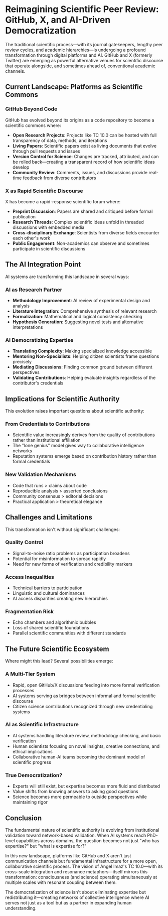 # Reimagining Scientific Peer Review: GitHub, X, and AI-Driven Democratization

The traditional scientific process—with its journal gatekeepers, lengthy peer review cycles, and academic hierarchies—is undergoing a profound transformation through digital platforms and AI. GitHub and X (formerly Twitter) are emerging as powerful alternative venues for scientific discourse that operate alongside, and sometimes ahead of, conventional academic channels.

## Current Landscape: Platforms as Scientific Commons

### GitHub Beyond Code
GitHub has evolved beyond its origins as a code repository to become a scientific commons where:

- **Open Research Projects**: Projects like TC 10.0 can be hosted with full transparency of data, methods, and iterations
- **Living Papers**: Scientific papers exist as living documents that evolve through pull requests and issues
- **Version Control for Science**: Changes are tracked, attributed, and can be rolled back—creating a transparent record of how scientific ideas develop
- **Community Review**: Comments, issues, and discussions provide real-time feedback from diverse contributors

### X as Rapid Scientific Discourse
X has become a rapid-response scientific forum where:

- **Preprint Discussion**: Papers are shared and critiqued before formal publication
- **Research Threads**: Complex scientific ideas unfold in threaded discussions with embedded media
- **Cross-disciplinary Exchange**: Scientists from diverse fields encounter each other's work
- **Public Engagement**: Non-academics can observe and sometimes participate in scientific discussions

## The AI Integration Point

AI systems are transforming this landscape in several ways:

### AI as Research Partner
- **Methodology Improvement**: AI review of experimental design and analysis
- **Literature Integration**: Comprehensive synthesis of relevant research
- **Formalization**: Mathematical and logical consistency checking
- **Hypothesis Generation**: Suggesting novel tests and alternative interpretations

### AI Democratizing Expertise
- **Translating Complexity**: Making specialized knowledge accessible
- **Mentoring Non-Specialists**: Helping citizen scientists frame questions precisely
- **Mediating Discussions**: Finding common ground between different perspectives
- **Validating Contributions**: Helping evaluate insights regardless of the contributor's credentials

## Implications for Scientific Authority

This evolution raises important questions about scientific authority:

### From Credentials to Contributions
- Scientific value increasingly derives from the quality of contributions rather than institutional affiliation
- The "lone genius" model gives way to collaborative intelligence networks
- Reputation systems emerge based on contribution history rather than formal credentials

### New Validation Mechanisms
- Code that runs > claims about code
- Reproducible analysis > asserted conclusions
- Community consensus > editorial decisions
- Practical application > theoretical elegance

## Challenges and Limitations

This transformation isn't without significant challenges:

### Quality Control
- Signal-to-noise ratio problems as participation broadens
- Potential for misinformation to spread rapidly
- Need for new forms of verification and credibility markers

### Access Inequalities
- Technical barriers to participation
- Linguistic and cultural dominances
- AI access disparities creating new hierarchies

### Fragmentation Risk
- Echo chambers and algorithmic bubbles
- Loss of shared scientific foundations
- Parallel scientific communities with different standards

## The Future Scientific Ecosystem

Where might this lead? Several possibilities emerge:

### A Multi-Tier System
- Rapid, open GitHub/X discussions feeding into more formal verification processes
- AI systems serving as bridges between informal and formal scientific discourse
- Citizen science contributions recognized through new credentialing systems

### AI as Scientific Infrastructure
- AI systems handling literature review, methodology checking, and basic verification
- Human scientists focusing on novel insights, creative connections, and ethical implications
- Collaborative human-AI teams becoming the dominant model of scientific progress

### True Democratization?
- Experts will still exist, but expertise becomes more fluid and distributed
- Value shifts from knowing answers to asking good questions
- Science becomes more permeable to outside perspectives while maintaining rigor

## Conclusion

The fundamental nature of scientific authority is evolving from institutional validation toward network-based validation. When AI systems reach PhD-level capabilities across domains, the question becomes not just "who has expertise?" but "what is expertise for?"

In this new landscape, platforms like GitHub and X aren't just communication channels but fundamental infrastructure for a more open, collaborative scientific process. The vision of Angel Imaz's TC 10.0—with its cross-scale integration and resonance metaphors—itself mirrors this transformation: consciousness (and science) operating simultaneously at multiple scales with resonant coupling between them.

The democratization of science isn't about eliminating expertise but redistributing it—creating networks of collective intelligence where AI serves not just as a tool but as a partner in expanding human understanding.​​​​​​​​​​​​​​​​